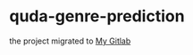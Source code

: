 # quda-genre-prediction
the project migrated to [My Gitlab](https://gitlab.com/zemetia/quda-genre-prediction/)
